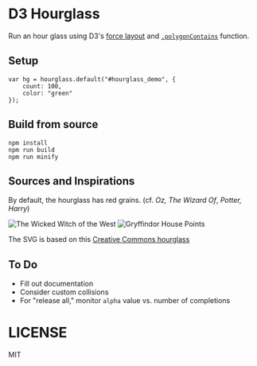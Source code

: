 # D3 Hourglass

Run an hour glass using D3's [force layout](https://github.com/d3/d3-force) and [`.polygonContains`](https://github.com/d3/d3-polygon) function.

## Setup

	var hg = hourglass.default("#hourglass_demo", {
		count: 100,
		color: "green"
	});

## Build from source

	npm install
	npm run build
	npm run minify

## Sources and Inspirations

By default, the hourglass has red grains. (cf. _Oz, The Wizard Of_, _Potter, Harry_)

![The Wicked Witch of the West](img/WickedWitch.jpg)
![Gryffindor House Points](img/HarryPotter.png)

The SVG is based on this [Creative Commons hourglass](http://www.clker.com/clipart-gold-hour-glass.html)

## To Do

+ Fill out documentation
+ Consider custom collisions
+ For "release all," monitor `alpha` value vs. number of completions

# LICENSE
MIT